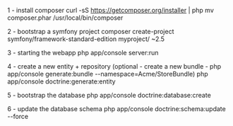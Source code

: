 1 - install composer
curl -sS https://getcomposer.org/installer | php
mv composer.phar /usr/local/bin/composer

2 - bootstrap a symfony project
composer create-project symfony/framework-standard-edition myproject/ ~2.5

3 - starting the webapp
php app/console server:run

4 - create a new entity + repository
(optional - create a new bundle - php app/console generate:bundle --namespace=Acme/StoreBundle)
php app/console doctrine:generate:entity

5 - bootstrap the database
php app/console doctrine:database:create

6 - update the database schema
php app/console doctrine:schema:update --force

